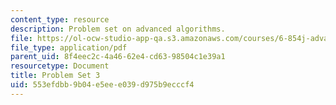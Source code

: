 ```yaml
---
content_type: resource
description: Problem set on advanced algorithms.
file: https://ol-ocw-studio-app-qa.s3.amazonaws.com/courses/6-854j-advanced-algorithms-fall-2008/553efdbb9b04e5eee039d975b9ecccf4_ps3.pdf
file_type: application/pdf
parent_uid: 8f4eec2c-4a46-62e4-cd63-98504c1e39a1
resourcetype: Document
title: Problem Set 3
uid: 553efdbb-9b04-e5ee-e039-d975b9ecccf4
---
```

